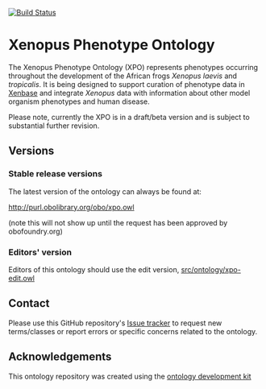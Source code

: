 [![Build Status](https://travis-ci.org/obophenotype/xenopus-phenotype-ontology.svg?branch=master)](https://travis-ci.org/obophenotype/xenopus-phenotype-ontology)

<!-- [![DOI](https://zenodo.org/badge/13996/obophenotype/xenopus-phenotype-ontology.svg)](https://zenodo.org/badge/latestdoi/13996/obophenotype/xenopus-phenotype-ontology) -->

# Xenopus Phenotype Ontology

The Xenopus Phenotype Ontology (XPO) represents phenotypes occurring throughout the development of the African frogs *Xenopus laevis* and *tropicalis*. It is being designed to support curation of phenotype data in [Xenbase](http://www.xenbase.org/) and integrate *Xenopus* data with information about other model organism phenotypes and human disease.

Please note, currently the XPO is in a draft/beta version and is subject to substantial further revision.

## Versions

### Stable release versions

The latest version of the ontology can always be found at:

http://purl.obolibrary.org/obo/xpo.owl

(note this will not show up until the request has been approved by obofoundry.org)

### Editors' version

Editors of this ontology should use the edit version, [src/ontology/xpo-edit.owl](src/ontology/xpo-edit.owl)

## Contact

Please use this GitHub repository's [Issue tracker](https://github.com/obophenotype/xenopus-phenotype-ontology/issues) to request new terms/classes or report errors or specific concerns related to the ontology.

## Acknowledgements

This ontology repository was created using the [ontology development kit](https://github.com/INCATools/ontology-development-kit)
